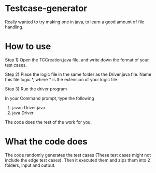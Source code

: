 # Testcase-generator
Really wanted to try making one in java, to learn a good amount of file handling.

# How to use
Step 1) Open the TCCreation.java file, and write down the format of your test cases. 

Step 2) Place the logic file in the same folder as the Driver.java file. Name this file logic.\*, where \* is the extension of your logic file

Step 3) Run the driver program

In your Command prompt, type the following
1) javac Driver.java
2) java Driver


The code does the rest of the work for you.

# What the code does

The code randomly generates the test cases (These test cases might not include the edge test cases). Then it executed them and zips them into 2 folders, input and output. 

